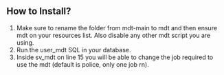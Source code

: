 ## How to Install?

1. Make sure to rename the folder from mdt-main to mdt and then ensure mdt on your resources list. Also disable any other mdt script you are using.
2. Run the user_mdt SQL in your database.
3. Inside sv_mdt on line 15 you will be able to change the job required to use the mdt (default is police, only one job rn).
